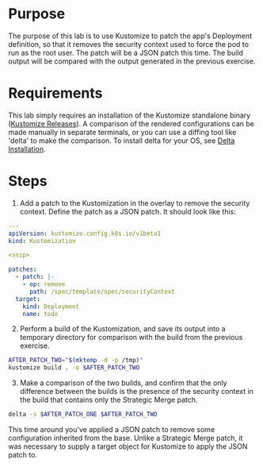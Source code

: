 # Purpose

The purpose of this lab is to use Kustomize to patch the app's Deployment definition, so that it removes the security context used to force the pod to run as the root user. The patch will be a JSON patch this time. The build output will be compared with the output generated in the previous exercise.

# Requirements

This lab simply requires an installation of the Kustomize standalone binary ([Kustomize Releases](https://github.com/kubernetes-sigs/kustomize/releases)). A comparison of the rendered configurations can be made manually in separate terminals, or you can use a diffing tool like 'delta' to make the comparison. To install delta for your OS, see [Delta Installation](https://dandavison.github.io/delta/installation).

# Steps

1. Add a patch to the Kustomization in the overlay to remove the security context. Define the patch as a JSON patch. It should look like this:

  ```yaml
  ---
  apiVersion: kustomize.config.k8s.io/v1beta1
  kind: Kustomization

  <snip>

  patches:
    - patch: |-
      - op: remove
        path: /spec/template/spec/securityContext
    target:
      kind: Deployment
      name: todo
  ```

2. Perform a build of the Kustomization, and save its output into a temporary directory for comparison with the build from the previous exercise.

  ```sh
  AFTER_PATCH_TWO="$(mktemp -d -p /tmp)"
  kustomize build . -o $AFTER_PATCH_TWO
  ```

3. Make a comparison of the two builds, and confirm that the only difference between the builds is the presence of the security context in the build that contains only the Strategic Merge patch.

  ```sh
  delta -s $AFTER_PATCH_ONE $AFTER_PATCH_TWO
  ```

This time around you've applied a JSON patch to remove some configuration inherited from the base. Unlike a Strategic Merge patch, it was necessary to supply a target object for Kustomize to apply the JSON patch to.
